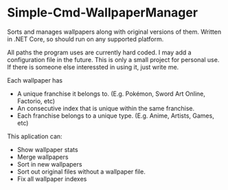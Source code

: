 # Simple-Cmd-WallpaperManager
Sorts and manages wallpapers along with original versions of them.
Written in .NET Core, so should run on any supported platform.

All paths the program uses are currently hard coded. I may add a configuration file in the future.
This is only a small project for personal use. If there is someone else interessted in using it, just write me.

Each wallpaper has
* A unique franchise it belongs to. (E.g. Pokémon, Sword Art Online, Factorio, etc)
* An consecutive index that is unique within the same franchise.
* Each franchise belongs to a unique type. (E.g. Anime, Artists, Games, etc)

This aplication can:
* Show wallpaper stats
* Merge wallpapers
* Sort in new wallpapers
* Sort out original files without a wallpaper file.
* Fix all wallpaper indexes
